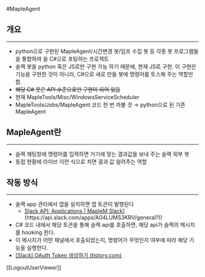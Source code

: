 #MapleAgent

## 개요
---
- python으로 구현된 MapleAgent/시간변경 봇/덤프 수집 봇 등 각종 봇 프로그램들을 통합하여 을 C#으로 포팅하는 프로젝트
- 슬랙 봇을 python 혹은 JS로만 구현 가능 하기 때문에, 현재 JS로 구현. 이 구현은 기능을 구현한 것이 아니라, C#으로 새로 만들 봇에 명령어를 토스해 주는 역할만 함. 
- ~~해당 C# 봇은 API 수준으로만 구현이 되어 있음~~
- 현재 MapleTools/Misc/WindowsServiceScheduler
- MapleTools/Jobs/MapleAgent 코드 한 번 까볼 것 → python으로 된 기존 MapleAgent


## MapleAgent란
---
- 슬랙 채팅창에 명령어를 입력하면 거기에 맞는 결과값을 보내 주는 슬랙 외부 봇
- 동접 현황에 라이브 이런 식으로 치면 결과 값 알려주는 역할


## 작동 방식
---
- 슬랙 app 관리에서 앱을 설치하면 앱 토큰이 발행된다
    - [Slack API: Applications | MapleM Slack]([https://api.slack.com/apps/A04LUMS3KRV/general?)](https://api.slack.com/apps/A04LUMS3KRV/general?))
- C# 코드 내에서 해당 토큰을 통해 슬랙 api를 호출하면, 해당 api가 슬랙의 메시지를 hooking 한다.
- 이 메시지가 어떤 채널에서 호출되었는지, 명령어가 무엇인지 여부에 따라 해당 기능을 실행한다.
- [[Slack] OAuth Token 생성하기 (tistory.com)](https://miaow-miaow.tistory.com/148)



[[LogoutUserViewer]]
 